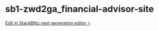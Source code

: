 # sb1-zwd2ga_financial-advisor-site

[Edit in StackBlitz next generation editor ⚡️](https://stackblitz.com/~/github.com/digitalrebel85/sb1-zwd2ga_financial-advisor-site)